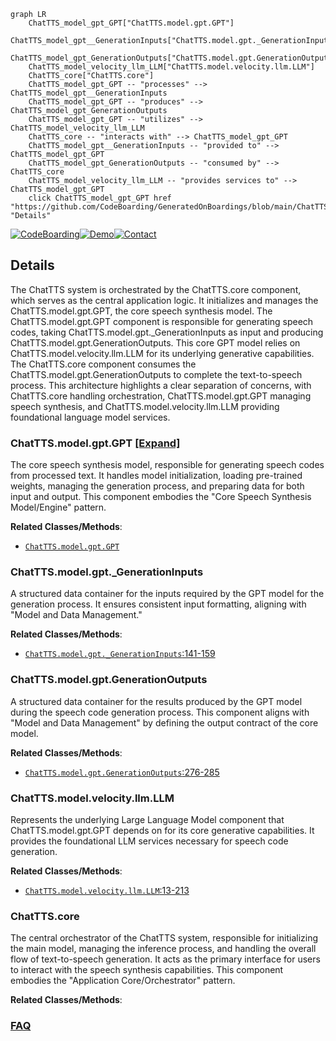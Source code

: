 ```mermaid
graph LR
    ChatTTS_model_gpt_GPT["ChatTTS.model.gpt.GPT"]
    ChatTTS_model_gpt__GenerationInputs["ChatTTS.model.gpt._GenerationInputs"]
    ChatTTS_model_gpt_GenerationOutputs["ChatTTS.model.gpt.GenerationOutputs"]
    ChatTTS_model_velocity_llm_LLM["ChatTTS.model.velocity.llm.LLM"]
    ChatTTS_core["ChatTTS.core"]
    ChatTTS_model_gpt_GPT -- "processes" --> ChatTTS_model_gpt__GenerationInputs
    ChatTTS_model_gpt_GPT -- "produces" --> ChatTTS_model_gpt_GenerationOutputs
    ChatTTS_model_gpt_GPT -- "utilizes" --> ChatTTS_model_velocity_llm_LLM
    ChatTTS_core -- "interacts with" --> ChatTTS_model_gpt_GPT
    ChatTTS_model_gpt__GenerationInputs -- "provided to" --> ChatTTS_model_gpt_GPT
    ChatTTS_model_gpt_GenerationOutputs -- "consumed by" --> ChatTTS_core
    ChatTTS_model_velocity_llm_LLM -- "provides services to" --> ChatTTS_model_gpt_GPT
    click ChatTTS_model_gpt_GPT href "https://github.com/CodeBoarding/GeneratedOnBoardings/blob/main/ChatTTS/ChatTTS_model_gpt_GPT.md" "Details"
```

[![CodeBoarding](https://img.shields.io/badge/Generated%20by-CodeBoarding-9cf?style=flat-square)](https://github.com/CodeBoarding/CodeBoarding)[![Demo](https://img.shields.io/badge/Try%20our-Demo-blue?style=flat-square)](https://www.codeboarding.org/demo)[![Contact](https://img.shields.io/badge/Contact%20us%20-%20contact@codeboarding.org-lightgrey?style=flat-square)](mailto:contact@codeboarding.org)

## Details

The ChatTTS system is orchestrated by the ChatTTS.core component, which serves as the central application logic. It initializes and manages the ChatTTS.model.gpt.GPT, the core speech synthesis model. The ChatTTS.model.gpt.GPT component is responsible for generating speech codes, taking ChatTTS.model.gpt._GenerationInputs as input and producing ChatTTS.model.gpt.GenerationOutputs. This core GPT model relies on ChatTTS.model.velocity.llm.LLM for its underlying generative capabilities. The ChatTTS.core component consumes the ChatTTS.model.gpt.GenerationOutputs to complete the text-to-speech process. This architecture highlights a clear separation of concerns, with ChatTTS.core handling orchestration, ChatTTS.model.gpt.GPT managing speech synthesis, and ChatTTS.model.velocity.llm.LLM providing foundational language model services.

### ChatTTS.model.gpt.GPT [[Expand]](./ChatTTS_model_gpt_GPT.md)
The core speech synthesis model, responsible for generating speech codes from processed text. It handles model initialization, loading pre-trained weights, managing the generation process, and preparing data for both input and output. This component embodies the "Core Speech Synthesis Model/Engine" pattern.


**Related Classes/Methods**:

- <a href="git@github.com:2noise/ChatTTS.git/blob/main/temp/66139c40963e46aca2622f4704dac99e/ChatTTS/model/gpt.py" target="_blank" rel="noopener noreferrer">`ChatTTS.model.gpt.GPT`</a>


### ChatTTS.model.gpt._GenerationInputs
A structured data container for the inputs required by the GPT model for the generation process. It ensures consistent input formatting, aligning with "Model and Data Management."


**Related Classes/Methods**:

- <a href="git@github.com:2noise/ChatTTS.git/blob/main/temp/66139c40963e46aca2622f4704dac99e/ChatTTS/model/gpt.py#L141-L159" target="_blank" rel="noopener noreferrer">`ChatTTS.model.gpt._GenerationInputs`:141-159</a>


### ChatTTS.model.gpt.GenerationOutputs
A structured data container for the results produced by the GPT model during the speech code generation process. This component aligns with "Model and Data Management" by defining the output contract of the core model.


**Related Classes/Methods**:

- <a href="git@github.com:2noise/ChatTTS.git/blob/main/temp/66139c40963e46aca2622f4704dac99e/ChatTTS/model/gpt.py#L276-L285" target="_blank" rel="noopener noreferrer">`ChatTTS.model.gpt.GenerationOutputs`:276-285</a>


### ChatTTS.model.velocity.llm.LLM
Represents the underlying Large Language Model component that ChatTTS.model.gpt.GPT depends on for its core generative capabilities. It provides the foundational LLM services necessary for speech code generation.


**Related Classes/Methods**:

- <a href="git@github.com:2noise/ChatTTS.git/blob/main/temp/66139c40963e46aca2622f4704dac99e/ChatTTS/model/velocity/llm.py#L13-L213" target="_blank" rel="noopener noreferrer">`ChatTTS.model.velocity.llm.LLM`:13-213</a>


### ChatTTS.core
The central orchestrator of the ChatTTS system, responsible for initializing the main model, managing the inference process, and handling the overall flow of text-to-speech generation. It acts as the primary interface for users to interact with the speech synthesis capabilities. This component embodies the "Application Core/Orchestrator" pattern.


**Related Classes/Methods**:





### [FAQ](https://github.com/CodeBoarding/GeneratedOnBoardings/tree/main?tab=readme-ov-file#faq)